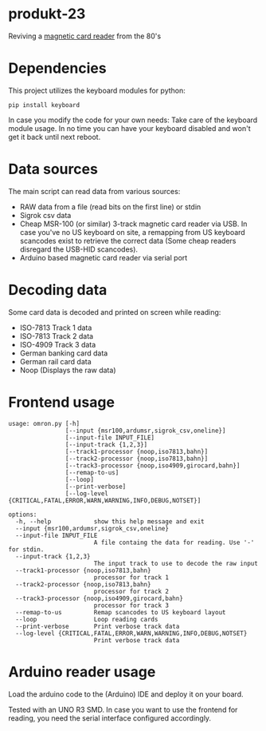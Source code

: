 # produkt-23

Reviving a [magnetic card reader](https://www.kyubu.de/tech/magreader) from the 80's

# Dependencies

This project utilizes the keyboard modules for python:

    pip install keyboard

In case you modify the code for your own needs: Take care of the keyboard module usage. In no time you can have your keyboard disabled and won't get it back until next reboot.

# Data sources

The main script can read data from various sources:

* RAW data from a file (read bits on the first line) or stdin
* Sigrok csv data
* Cheap MSR-100 (or similar) 3-track magnetic card reader via USB. In case you've no US keyboard on site, a remapping from US keyboard scancodes exist to retrieve the correct data (Some cheap readers disregard the USB-HID scancodes).
* Arduino based magnetic card reader via serial port

# Decoding data

Some card data is decoded and printed on screen while reading:

* ISO-7813 Track 1 data
* ISO-7813 Track 2 data
* ISO-4909 Track 3 data
* German banking card data
* German rail card data
* Noop (Displays the raw data)

# Frontend usage

    usage: omron.py [-h]
                    [--input {msr100,ardumsr,sigrok_csv,oneline}]
                    [--input-file INPUT_FILE]
                    [--input-track {1,2,3}]
                    [--track1-processor {noop,iso7813,bahn}]
                    [--track2-processor {noop,iso7813,bahn}]
                    [--track3-processor {noop,iso4909,girocard,bahn}]
                    [--remap-to-us]
                    [--loop]
                    [--print-verbose]
                    [--log-level {CRITICAL,FATAL,ERROR,WARN,WARNING,INFO,DEBUG,NOTSET}]

    options:
      -h, --help            show this help message and exit
      --input {msr100,ardumsr,sigrok_csv,oneline}
      --input-file INPUT_FILE
                            A file containg the data for reading. Use '-' for stdin.
      --input-track {1,2,3}
                            The input track to use to decode the raw input
      --track1-processor {noop,iso7813,bahn}
                            processor for track 1
      --track2-processor {noop,iso7813,bahn}
                            processor for track 2
      --track3-processor {noop,iso4909,girocard,bahn}
                            processor for track 3
      --remap-to-us         Remap scancodes to US keyboard layout
      --loop                Loop reading cards
      --print-verbose       Print verbose track data
      --log-level {CRITICAL,FATAL,ERROR,WARN,WARNING,INFO,DEBUG,NOTSET}
                            Print verbose track data

# Arduino reader usage

Load the arduino code to the (Arduino) IDE and deploy it on your board.

Tested with an UNO R3 SMD. In case you want to use the frontend for reading, you need the serial interface configured accordingly.